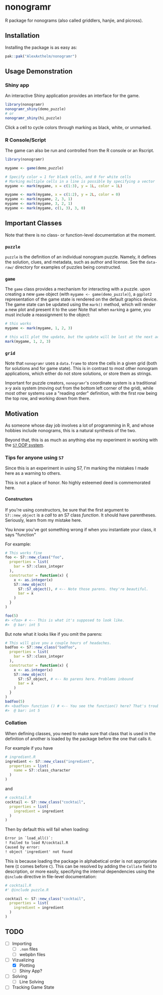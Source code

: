 # nonogramr

R package for nonograms (also called griddlers, hanjie, and picross).

## Installation

Installing the package is as easy as:

```r
pak::pak("AlexAxthelm/nonogramr")
```

## Usage Demonstration

### Shiny app

An interactive Shiny application provides an interface for the game.

```r
library(nonogramr)
nonogramr_shiny(demo_puzzle)
# or
nonogramr_shiny(hi_puzzle)
```

Click a cell to cycle colors through marking as black, white, or unmarked.

### R Console/Script

The game can also be run and controlled from the R console or an Rscript.

```r
library(nonogramr)

mygame <- game(demo_puzzle)

# Specify color = 1 for black cells, and 0 for white cells
# Marking multiple cells in a line is possible by specifying a vector
mygame <- mark(mygame, x = c(1:3), y = 1L, color = 1L)

mygame <- mark(mygame, x = c(1:2), y = 2L, color = 0)
mygame <- mark(mygame, 2, 3, 1)
mygame <- mark(mygame, 3, 2, 1)
mygame <- mark(mygame, c(1, 3), 3, 0)
```

## Important Classes

Note that there is no class- or function-level documentation at the moment.

### `puzzle`

`puzzle` is the definition of an individual nonogram puzzle.
Namely, it defines the solution, clues, and metadata, such as author and license.
See the `data-raw/` directory for examples of puzzles being constructed.

### `game`

The `game` class provides a mechanism for interacting with a puzzle.
upon creating a new `game` object (with `mygame <- game(demo_puzzle)`), a `ggplot2` representation of the game state is rendered on the default graphics device.
The game state can be updated using the `mark()` method, which will render a new plot and present it to the user
Note that when `mark`ing a game, you must include a reassignment to the object:

```r
# this works
mygame <- mark(mygame, 1, 2, 3) 

# this will plot the update, but the update will be lost at the next action.
mark(mygame, 1, 2, 3) 
```

### `grid`

Note that `nonogramr` uses a `data.frame` to store the cells in a given grid (both for solutions and for game state).
This is in contrast to most other nonogram applications, which either do not store solutions, or store them as strings.

Important for puzzle creators, `nonogramr`'s coordinate system is a traditional x-y axis system (moving out from the bottom left corner of the grid), while most other systems use a "reading order" definition, with the first row being the top row, and working down from there.

## Motivation

As someone whose day job involves a lot of programming in R, and whose hobbies include nonograms, this is a natural synthesis of the two.

Beyond that, this is as much as anything else my experiment in working with the [`S7` OOP system](https://github.com/RConsortium/S7).

### Tips for anyone using `S7`

Since this is an experiment in using S7, I'm marking the mistakes I made here as a warning to others.

This is not a place of honor. No highly esteemed deed is commemorated here.

#### Constructors

If you're using constructors, be sure that the first argument to `S7::new_object` is a _call_ to an S7 class _function_.
It should have parentheses.
Seriously, learn from my mistake here.

 You know you've got something wrong if when you instantiate your class, it says "function"

For example:

```r
# This works fine
foo <- S7::new_class("foo",
  properties = list(
    bar = S7::class_integer
  ),
  constructor = function(x) {
    x <- as.integer(x)
    S7::new_object(
      S7::S7_object(), # <-- Note those parens. they're beautiful.
      bar = x
    )
  }
)

foo(5)
#> <foo> # <-- This is what it's supposed to look like.
#>  @ bar: int 5
```

But note what it looks like if you omit the parens:

```r
# This will give you a couple hours of headaches.
badfoo <- S7::new_class("badfoo",
  properties = list(
    bar = S7::class_integer
  ),
  constructor = function(x) {
    x <- as.integer(x)
    S7::new_object(
      S7::S7_object, # <-- No parens here. Problems inbound
      bar = x
    )
  }
)
badfoo(5)
#> <badfoo> function () # <-- You see the function() here? That's trouble
#>  @ bar: int 5
```

### Collation

When defining classes, you need to make sure that class that is used in the definition of another is loaded by the package before the one that calls it.

For example if you have

```r
# ingredient.R
ingredient <- S7::new_class("ingredient",
  properties = list(
    name = S7::class_character
  )
)
```

and

```r
# cocktail.R
cocktail <- S7::new_class("cocktail",
  properties = list(
    ingredient = ingredient
  )
)
```

Then by default this will fail when loading:

```txt
Error in `load_all()`:
! Failed to load R/cocktail.R
Caused by error:
! object 'ingredient' not found
```

This is because loading the package in alphabetical order is not appropriate here (`I` comes before `C`).
This can be resolved by adding the `Collate` field to description, or more easily, specifying the internal dependencies using the `@include` directive in file-level documentation:

```r
# cocktail.R
#' @include puzzle.R

cocktail <- S7::new_class("cocktail",
  properties = list(
    ingredient = ingredient
  )
)
```

## TODO

- [ ] Importing
  - [ ] `.non` files
  - [ ] webpbn files
- [ ] Vizualizing
  - [X] Plotting
  - [ ] Shiny App?
- [ ] Solving
  - [ ] Line Solving
- [ ] Tracking Game State
